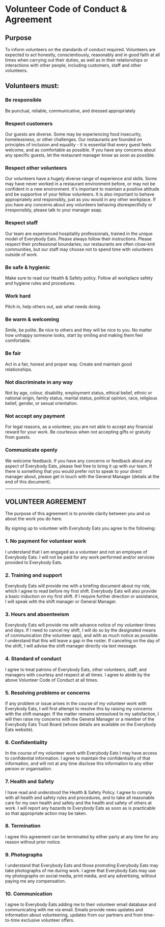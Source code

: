 # Volunteer Code of Conduct & Agreement

## Purpose

To inform volunteers on the standards of conduct required. Volunteers are expected to act honestly, conscientiously, reasonably and in good faith at all times when carrying out their duties, as well as in their relationships or interactions with other people, including customers, staff and other volunteers.

## Volunteers must:

### Be responsible

Be punctual, reliable, communicative, and dressed appropriately

### Respect customers

Our guests are diverse. Some may be experiencing food insecurity, homelessness, or other challenges. Our restaurants are founded on principles of inclusion and equality - it is essential that every guest feels welcome, and as comfortable as possible. If you have any concerns about any specific guests, let the restaurant manager know as soon as possible.

### Respect other volunteers

Our volunteers have a hugely diverse range of experience and skills. Some may have never worked in a restaurant environment before, or may not be confident in a new environment. It's important to maintain a positive attitude and be supportive of your fellow volunteers. It is also important to behave appropriately and responsibly, just as you would in any other workplace. If you have any concerns about any volunteers behaving disrespectfully or irresponsibly, please talk to your manager asap.

### Respect staff

Our team are experienced hospitality professionals, trained in the unique model of Everybody Eats. Please always follow their instructions. Please respect their professional boundaries; our restaurants are often close-knit communities, but our staff may choose not to spend time with volunteers outside of work.

### Be safe & hygienic

Make sure to read our Health & Safety policy. Follow all workplace safety and hygiene rules and procedures.

### Work hard

Pitch in, help others out, ask what needs doing.

### Be warm & welcoming

Smile, be polite. Be nice to others and they will be nice to you. No matter how unhappy someone looks, start by smiling and making them feel comfortable.

### Be fair

Act in a fair, honest and proper way. Create and maintain good relationships.

### Not discriminate in any way

Not by age, colour, disability, employment status, ethical belief, ethnic or national origin, family status, marital status, political opinion, race, religious belief, gender, or sexual orientation.

### Not accept any payment

For legal reasons, as a volunteer, you are not able to accept any financial reward for your work. Be courteous when not accepting gifts or gratuity from guests.

### Communicate openly

We welcome feedback. If you have any concerns or feedback about any aspect of Everybody Eats, please feel free to bring it up with our team. If there is something that you would prefer not to speak to your direct manager about, please get in touch with the General Manager (details at the end of this document).

---

## VOLUNTEER AGREEMENT

The purpose of this agreement is to provide clarity between you and us about the work you do here.

By signing up to volunteer with Everybody Eats you agree to the following:

### 1. No payment for volunteer work

I understand that I am engaged as a volunteer and not an employee of Everybody Eats. I will not be paid for any work performed and/or services provided to Everybody Eats.

### 2. Training and support

Everybody Eats will provide me with a briefing document about my role, which I agree to read before my first shift. Everybody Eats will also provide a basic induction on my first shift. If I require further direction or assistance, I will speak with the shift manager or General Manager.

### 3. Hours and absenteeism

Everybody Eats will provide me with advance notice of my volunteer times and days. If I need to cancel my shift, I will do so by the designated means of communication (the volunteer app), and with as much notice as possible. I understand that this will leave a gap in the roster. If canceling on the day of the shift, I will advise the shift manager directly via text message.

### 4. Standard of conduct

I agree to treat patrons of Everybody Eats, other volunteers, staff, and managers with courtesy and respect at all times. I agree to abide by the above Volunteer Code of Conduct at all times.

### 5. Resolving problems or concerns

If any problem or issue arises in the course of my volunteer work with Everybody Eats, I will first attempt to resolve this by raising my concerns with the shift manager. If the matter remains unresolved to my satisfaction, I will then raise my concerns with the General Manager or a member of the Everybody Eats Trust Board (whose details are available on the Everybody Eats website).

### 6. Confidentiality

In the course of my volunteer work with Everybody Eats I may have access to confidential information. I agree to maintain the confidentiality of that information, and will not at any time disclose this information to any other person or organisation.

### 7. Health and Safety

I have read and understood the Health & Safety Policy. I agree to comply with all health and safety rules and procedures, and to take all reasonable care for my own health and safety and the health and safety of others at work. I will report any hazards to Everybody Eats as soon as is practicable so that appropriate action may be taken.

### 8. Termination

I agree this agreement can be terminated by either party at any time for any reason without prior notice.

### 9. Photographs

I understand that Everybody Eats and those promoting Everybody Eats may take photographs of me during work. I agree that Everybody Eats may use my photographs on social media, print media, and any advertising, without paying me any compensation.

### 10. Communication

I agree to Everybody Eats adding me to their volunteer email database and communicating with me via email. Emails provide news updates and information about volunteering, updates from our partners and from time-to-time exclusive volunteer offers.

